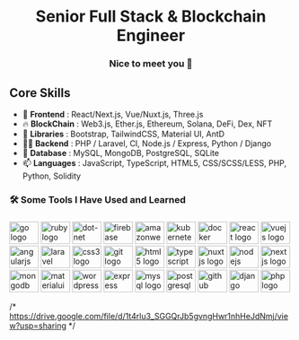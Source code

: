 <h1 align="center">Senior Full Stack & Blockchain Engineer</h1>

###

<h3 align="center">Nice to meet you 👋</h3>

## Core Skills

- 🔭 <b>Frontend</b> : React/Next.js, Vue/Nuxt.js, Three.js
- 🔥 <b>BlockChain</b> : Web3.js, Ether.js, Ethereum, Solana, DeFi, Dex, NFT
- 🌱 <b>Libraries</b> : Bootstrap, TailwindCSS, Material UI, AntD
- 👨‍💻 <b>Backend</b> : PHP / Laravel, CI, Node.js / Express, Python / Django
- 💬 <b>Database</b> : MySQL, MongoDB, PostgreSQL, SQLite
- 📫 <b>Languages</b> : JavaScript, TypeScript, HTML5, CSS/SCSS/LESS, PHP, Python, Solidity

###

<h3 align="left">🛠 Some Tools I Have Used and Learned</h3>

###

<div align="left">
  <img src="https://cdn.jsdelivr.net/gh/devicons/devicon/icons/go/go-original-wordmark.svg" height="40" width="52" alt="go logo"  />
  <img src="https://cdn.jsdelivr.net/gh/devicons/devicon/icons/ruby/ruby-plain-wordmark.svg" height="40" width="52" alt="ruby logo"  />
  <img src="https://cdn.jsdelivr.net/gh/devicons/devicon/icons/dot-net/dot-net-plain-wordmark.svg" height="40" width="52" alt="dot-net logo"  />
  <img src="https://cdn.jsdelivr.net/gh/devicons/devicon/icons/firebase/firebase-plain-wordmark.svg" height="40" width="52" alt="firebase logo"  />
  <img src="https://cdn.jsdelivr.net/gh/devicons/devicon/icons/amazonwebservices/amazonwebservices-original.svg" height="40" width="52" alt="amazonwebservices logo"  />
  <img src="https://cdn.jsdelivr.net/gh/devicons/devicon/icons/kubernetes/kubernetes-plain.svg" height="40" width="52" alt="kubernetes logo"  />
  <img src="https://cdn.jsdelivr.net/gh/devicons/devicon/icons/docker/docker-plain-wordmark.svg" height="40" width="52" alt="docker logo"  />
  <img src="https://cdn.jsdelivr.net/gh/devicons/devicon/icons/react/react-original.svg" height="40" width="52" alt="react logo"  />
  <img src="https://cdn.jsdelivr.net/gh/devicons/devicon/icons/vuejs/vuejs-original.svg" height="40" width="52" alt="vuejs logo"  />
  <img src="https://cdn.jsdelivr.net/gh/devicons/devicon/icons/angularjs/angularjs-original.svg" height="40" width="52" alt="angularjs logo"  />
  <img src="https://cdn.jsdelivr.net/gh/devicons/devicon/icons/laravel/laravel-plain.svg" height="40" width="52" alt="laravel logo"  />
  <img src="https://cdn.jsdelivr.net/gh/devicons/devicon/icons/css3/css3-original.svg" height="40" width="52" alt="css3 logo"  />
  <img src="https://cdn.jsdelivr.net/gh/devicons/devicon/icons/git/git-original.svg" height="40" width="52" alt="git logo"  />
  <img src="https://cdn.jsdelivr.net/gh/devicons/devicon/icons/html5/html5-original.svg" height="40" width="52" alt="html5 logo"  />
  <img src="https://cdn.jsdelivr.net/gh/devicons/devicon/icons/typescript/typescript-original.svg" height="40" width="52" alt="typescript logo"  />
  <img src="https://cdn.jsdelivr.net/gh/devicons/devicon/icons/nuxtjs/nuxtjs-original.svg" height="40" width="52" alt="nuxtjs logo"  />
  <img src="https://cdn.jsdelivr.net/gh/devicons/devicon/icons/nodejs/nodejs-original.svg" height="40" width="52" alt="nodejs logo"  />
  <img src="https://cdn.jsdelivr.net/gh/devicons/devicon/icons/nextjs/nextjs-original.svg" height="40" width="52" alt="nextjs logo"  />
  <img src="https://cdn.jsdelivr.net/gh/devicons/devicon/icons/mongodb/mongodb-original.svg" height="40" width="52" alt="mongodb logo"  />
  <img src="https://cdn.jsdelivr.net/gh/devicons/devicon/icons/materialui/materialui-original.svg" height="40" width="52" alt="materialui logo"  />
  <img src="https://cdn.jsdelivr.net/gh/devicons/devicon/icons/wordpress/wordpress-original.svg" height="40" width="52" alt="wordpress logo"  />
  <img src="https://cdn.jsdelivr.net/gh/devicons/devicon/icons/express/express-original.svg" height="40" width="52" alt="express logo"  />
  <img src="https://cdn.jsdelivr.net/gh/devicons/devicon/icons/mysql/mysql-original.svg" height="40" width="52" alt="mysql logo"  />
  <img src="https://cdn.jsdelivr.net/gh/devicons/devicon/icons/postgresql/postgresql-original.svg" height="40" width="52" alt="postgresql logo"  />
  <img src="https://cdn.jsdelivr.net/gh/devicons/devicon/icons/github/github-original.svg" height="40" width="52" alt="github logo"  />
  <img src="https://cdn.jsdelivr.net/gh/devicons/devicon/icons/django/django-plain.svg" height="40" width="52" alt="django logo"  />
  <img src="https://cdn.jsdelivr.net/gh/devicons/devicon/icons/php/php-original.svg" height="40" width="52" alt="php logo"  />
</div>

/* https://drive.google.com/file/d/1t4rlu3_SGGQrJb5gvngHwr1nhHeJdNmj/view?usp=sharing */


###
